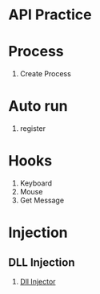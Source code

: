 # API Practice

# Process
1. Create Process

# Auto run
1. register

# Hooks
1. Keyboard 
2. Mouse
3. Get Message
# Injection
## DLL Injection
1. [Dll Injector](WindowsPractice/DllInjector)


